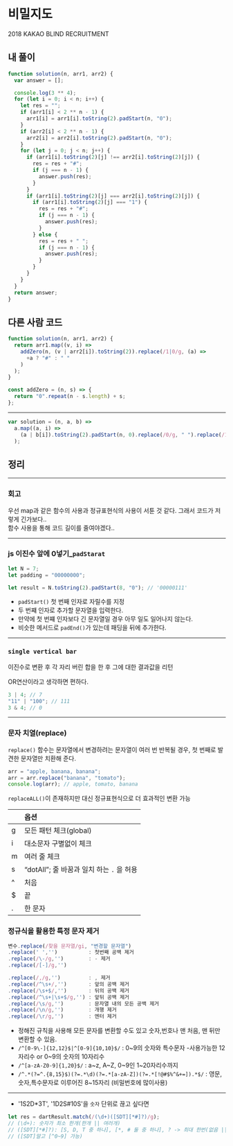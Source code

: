# 비밀지도

2018 KAKAO BLIND RECRUITMENT

## 내 풀이

```javascript
function solution(n, arr1, arr2) {
  var answer = [];

  console.log(3 ** 4);
  for (let i = 0; i < n; i++) {
    let res = "";
    if (arr1[i] < 2 ** n - 1) {
      arr1[i] = arr1[i].toString(2).padStart(n, "0");
    }
    if (arr2[i] < 2 ** n - 1) {
      arr2[i] = arr2[i].toString(2).padStart(n, "0");
    }
    for (let j = 0; j < n; j++) {
      if (arr1[i].toString(2)[j] !== arr2[i].toString(2)[j]) {
        res = res + "#";
        if (j === n - 1) {
          answer.push(res);
        }
      }
      if (arr1[i].toString(2)[j] === arr2[i].toString(2)[j]) {
        if (arr1[i].toString(2)[j] === "1") {
          res = res + "#";
          if (j === n - 1) {
            answer.push(res);
          }
        } else {
          res = res + " ";
          if (j === n - 1) {
            answer.push(res);
          }
        }
      }
    }
  }
  return answer;
}
```

## 다른 사람 코드

```javascript
function solution(n, arr1, arr2) {
  return arr1.map((v, i) =>
    addZero(n, (v | arr2[i]).toString(2)).replace(/1|0/g, (a) =>
      +a ? "#" : " "
    )
  );
}

const addZero = (n, s) => {
  return "0".repeat(n - s.length) + s;
};
```

---

```javascript
var solution = (n, a, b) =>
  a.map((a, i) =>
    (a | b[i]).toString(2).padStart(n, 0).replace(/0/g, " ").replace(/1/g, "#")
  );
```

## 정리

---

### 회고

우선 map과 같은 함수의 사용과 정규표현식의 사용이 서툰 것 같다. 그래서 코드가 저렇게 긴가보다.. <br>함수 사용을 통해 코드 길이를 줄여야겠다..</br>

---

### js 이진수 앞에 0넣기\_`padStarat`

```javascript
let N = 7;
let padding = "00000000";

let result = N.toString(2).padStart(8, "0"); // '00000111'
```

- `padStart()` 첫 번째 인자로 자릴수를 지정
- 두 번쨰 인자로 추가할 문자열을 입력한다.
- 만약에 첫 번쨰 인자보다 긴 문자열일 경우 아무 일도 일어나지 않는다.
- 비슷한 메서드로 `padEnd()`가 있는데 패딩을 뒤에 추가한다.

---

### `single vertical bar`

이진수로 변환 후 각 자리 버린 합을 한 후 그에 대한 결과값을 리턴

OR연산이라고 생각하면 편하다.

```javascript
3 | 4; // 7
"11" | "100"; // 111
3 & 4; // 0
```

---

### 문자 치열(replace)

`replace()` 함수는
문자열에서 변경하려는 문자열이 여러 번 반복될 경우,
첫 번째로 발견한 문자열만 치환해 준다.

```javascript
arr = "apple, banana, banana";
arr = arr.replace("banana", "tomato");
console.log(arr); // apple, tomato, banana
```

`replaceALL()`이 존재하지만 대신 정규표현식으로 더 효과적인 변환 가능

|     | 옵션                                      |
| :-- | :---------------------------------------- |
| g   | 모든 패턴 체크(global)                    |
| i   | 대소문자 구별없이 체크                    |
| m   | 여러 줄 체크                              |
| s   | “dotAll”; 줄 바꿈과 일치 하는 `.` 을 허용 |
| ^   | 처음                                      |
| $   | 끝                                        |
| .   | 한 문자                                   |

### 정규식을 활용한 특정 문자 제거

```javascript
변수.replace(/찾을 문자열/gi, "변경할 문자열")
.replace(' ','')          : 첫번째 공백 제거
.replace(/\-/g,'')        : - 제거
.replace(/[-]/g,'')

.replace(/,/g,'')         : , 제거
.replace(/^\s+/,'')       : 앞의 공백 제거
.replace(/\s+$/,'')       : 뒤의 공백 제거
.replace(/^\s+|\s+$/g,'') : 앞뒤 공백 제거
.replace(/\s/g,'')        : 문자열 내의 모든 공백 제거
.replace(/\n/g,'')        : 개행 제거
.replace(/\r/g,'')        : 엔터 제거
```

- 정해진 규칙을 사용해 모든 문자를 변환할 수도 있고 숫자,번호나 맨 처음, 맨 뒤만 변환할 수 있음.
- `/^[0-9\-]{12,12}$|^[0-9]{10,10}$/` : 0~9의 숫자와 특수문자 -사용가능한 12자리수 or 0~9의 숫자의 10자리수
- `/^[a-zA-Z0-9]{1,20}$/` : a~z, A~Z, 0~9인 1~20자리수까지
- `/^.*(?=^.{8,15}$)(?=.*\d)(?=.*[a-zA-Z])(?=.*[!@#$%^&+=]).*$/` : 영문,숫자,특수문자로 이루어진 8~15자리 (비밀번호에 많이사용)

---

- '1S2D\*3T', '1D2S#10S'을 `숫자` 단위로 끊고 싶다면

```javascript
let res = dartResult.match(/(\d+)([SDT][*#]?)/g);
// (\d+): 숫자가 최소 한개(한개 || 여러개)
// ([SDT][*#]?): [S, D, T 중 하나], [*, # 둘 중 하나], ? -> 최대 한번(없음 || 한개)
// ([SDT]말고 [^0~9] 가능)
```
